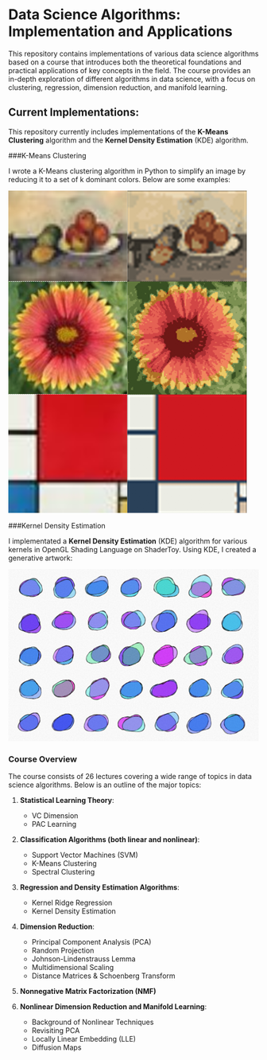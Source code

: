 # Data Science Algorithms: Implementation and Applications

This repository contains implementations of various data science algorithms based on a course that introduces both the theoretical foundations and practical applications of key concepts in the field. The course provides an in-depth exploration of different algorithms in data science, with a focus on clustering, regression, dimension reduction, and manifold learning.

## Current Implementations:

This repository currently includes implementations of the **K-Means Clustering** algorithm and the **Kernel Density Estimation** (KDE) algorithm.

###K-Means Clustering

I wrote a K-Means clustering algorithm in Python to simplify an image by reducing it to a set of k dominant colors. Below are some examples:

![alt text](https://github.com/HeyHeyHayHay/DataScienceAlgorithmsClass/blob/main/kMeans/images/imageColorClusteringExamples.png?raw=true)

###Kernel Density Estimation

I implementated a **Kernel Density Estimation** (KDE) algorithm for various kernels in OpenGL Shading Language on ShaderToy. Using KDE, I created a generative artwork:

![alt text](https://github.com/HeyHeyHayHay/DataScienceAlgorithmsClass/blob/main/KernelDensityEstimation/images/ShaderArtUsingKDE.png?raw=true)

### Course Overview
The course consists of 26 lectures covering a wide range of topics in data science algorithms. Below is an outline of the major topics:

1. **Statistical Learning Theory**:
   - VC Dimension
   - PAC Learning

2. **Classification Algorithms (both linear and nonlinear)**:
   - Support Vector Machines (SVM)
   - K-Means Clustering
   - Spectral Clustering

3. **Regression and Density Estimation Algorithms**:
   - Kernel Ridge Regression
   - Kernel Density Estimation

4. **Dimension Reduction**:
   - Principal Component Analysis (PCA)
   - Random Projection
   - Johnson-Lindenstrauss Lemma
   - Multidimensional Scaling
   - Distance Matrices & Schoenberg Transform

5. **Nonnegative Matrix Factorization (NMF)**

6. **Nonlinear Dimension Reduction and Manifold Learning**:
   - Background of Nonlinear Techniques
   - Revisiting PCA
   - Locally Linear Embedding (LLE)
   - Diffusion Maps
